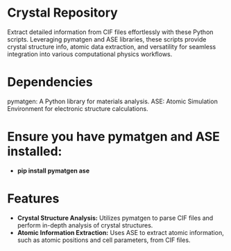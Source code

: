 # Crystal Repository
Extract detailed information from CIF files effortlessly with these Python scripts. Leveraging pymatgen and ASE libraries, these scripts provide crystal structure info, atomic data extraction, and versatility for seamless integration into various computational physics workflows.

# Dependencies
pymatgen: A Python library for materials analysis.
ASE: Atomic Simulation Environment for electronic structure calculations.

# Ensure you have pymatgen and ASE installed:
- **pip install pymatgen ase**

# Features

- **Crystal Structure Analysis:** Utilizes pymatgen to parse CIF files and perform in-depth analysis of crystal structures.
- **Atomic Information Extraction:** Uses ASE to extract atomic information, such as atomic positions and cell parameters, from CIF files.
